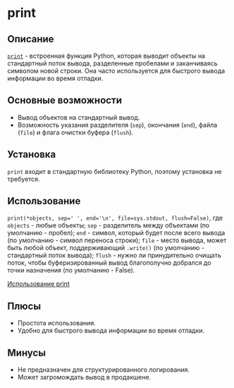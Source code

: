 # print

## Описание
[`print`](https://docs.python.org/3/library/functions.html#print) - встроенная функция Python, которая выводит объекты на стандартный поток вывода, разделенные пробелами и заканчиваясь символом новой строки. Она часто используется для быстрого вывода информации во время отладки.

## Основные возможности
- Вывод объектов на стандартный вывод.
- Возможность указания разделителя (`sep`), окончания (`end`), файла (`file`) и флага очистки буфера (`flush`).

## Установка
`print` входит в стандартную библиотеку Python, поэтому установка не требуется.

## Использование
`print(*objects, sep=' ', end='\n', file=sys.stdout, flush=False)`,
где `objects` - любые объекты;
`sep` - разделитель между объектами (по умолчанию - пробел);
`end` - символ, который будет после всего вывода (по умолчанию - символ переноса строки);
`file` - место вывода, может быть любой объект, поддерживающий `.write()` (по умолчанию - стандартный поток вывода);
`flush` - нужно ли принудительно очищать поток, чтобы буферизированный вывод благополучно добрался до точки назначения (по умолчанию - False).

[Использование print](../examples/print/short.py)

## Плюсы
- Простота использования.
- Удобно для быстрого вывода информации во время отладки.

## Минусы
- Не предназначен для структурированного логирования.
- Может загромождать вывод в продакшене.